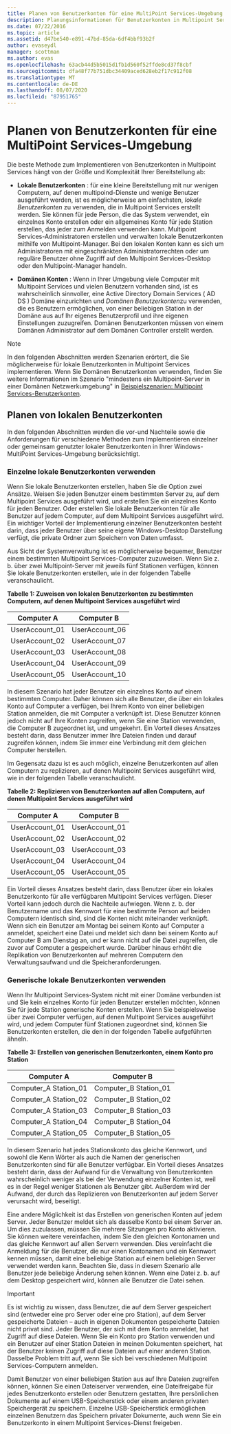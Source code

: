 ```yaml
---
title: Planen von Benutzerkonten für eine MultiPoint Services-Umgebung
description: Planungsinformationen für Benutzerkonten in Multipoint Services
ms.date: 07/22/2016
ms.topic: article
ms.assetid: d47be540-e891-47bd-85da-6df4bbf93b2f
author: evaseydl
manager: scottman
ms.author: evas
ms.openlocfilehash: 63acb44d5b5015d1fb1d560f52ffde8cd37f8cbf
ms.sourcegitcommit: dfa48f77b751dbc34409aced628eb2f17c912f08
ms.translationtype: MT
ms.contentlocale: de-DE
ms.lasthandoff: 08/07/2020
ms.locfileid: "87951765"
---
```

# <a name="plan-user-accounts-for-your-multipoint-services-environment"></a>Planen von Benutzerkonten für eine MultiPoint Services-Umgebung
Die beste Methode zum Implementieren von Benutzerkonten in Multipoint Services hängt von der Größe und Komplexität Ihrer Bereitstellung ab:

-   **Lokale Benutzerkonten** : für eine kleine Bereitstellung mit nur wenigen Computern, auf denen multipoind-Dienste und wenige Benutzer ausgeführt werden, ist es möglicherweise am einfachsten, *lokale Benutzerkonten* zu verwenden, die in Multipoint Services erstellt werden. Sie können für jede Person, die das System verwendet, ein einzelnes Konto erstellen oder ein allgemeines Konto für jede Station erstellen, das jeder zum Anmelden verwenden kann. Multipoint Services-Administratoren erstellen und verwalten lokale Benutzerkonten mithilfe von Multipoint-Manager. Bei den lokalen Konten kann es sich um Administratoren mit eingeschränkten Administratorrechten oder um reguläre Benutzer ohne Zugriff auf den Multipoint Services-Desktop oder den Multipoint-Manager handeln.

-   **Domänen Konten** : Wenn in Ihrer Umgebung viele Computer mit Multipoint Services und vielen Benutzern vorhanden sind, ist es wahrscheinlich sinnvoller, eine Active Directory Domain Services \( AD DS \) Domäne einzurichten und *Domänen Benutzerkonten*zu verwenden, die es Benutzern ermöglichen, von einer beliebigen Station in der Domäne aus auf Ihr eigenes Benutzerprofil und ihre eigenen Einstellungen zuzugreifen. Domänen Benutzerkonten müssen von einem Domänen Administrator auf dem Domänen Controller erstellt werden.

> [!NOTE]
> In den folgenden Abschnitten werden Szenarien erörtert, die Sie möglicherweise für lokale Benutzerkonten in Multipoint Services implementieren. Wenn Sie Domänen Benutzerkonten verwenden, finden Sie weitere Informationen im Szenario "mindestens ein Multipoint-Server in einer Domänen Netzwerkumgebung" in [Beispielszenarien: Multipoint Services-Benutzerkonten](Example-scenarios--MultiPoint-Services-user-accounts.md).

## <a name="planning-local-user-accounts"></a>Planen von lokalen Benutzerkonten
In den folgenden Abschnitten werden die vor-und Nachteile sowie die Anforderungen für verschiedene Methoden zum Implementieren einzelner oder gemeinsam genutzter lokaler Benutzerkonten in Ihrer Windows-MultiPoint Services-Umgebung berücksichtigt.

### <a name="use-individual-local-user-accounts"></a>Einzelne lokale Benutzerkonten verwenden
Wenn Sie lokale Benutzerkonten erstellen, haben Sie die Option zwei Ansätze.  Weisen Sie jeden Benutzer einem bestimmten Server zu, auf dem Multipoint Services ausgeführt wird, und erstellen Sie ein einzelnes Konto für jeden Benutzer. Oder erstellen Sie lokale Benutzerkonten für alle Benutzer auf jedem Computer, auf dem Multipoint Services ausgeführt wird. Ein wichtiger Vorteil der Implementierung einzelner Benutzerkonten besteht darin, dass jeder Benutzer über seine eigene Windows-Desktop Darstellung verfügt, die private Ordner zum Speichern von Daten umfasst.

Aus Sicht der Systemverwaltung ist es möglicherweise bequemer, Benutzer einem bestimmten Multipoint Services-Computer zuzuweisen. Wenn Sie z. b. über zwei Multipoint-Server mit jeweils fünf Stationen verfügen, können Sie lokale Benutzerkonten erstellen, wie in der folgenden Tabelle veranschaulicht.

**Tabelle 1: Zuweisen von lokalen Benutzerkonten zu bestimmten Computern, auf denen Multipoint Services ausgeführt wird**

|Computer A|Computer B|
|--------------|--------------|
|UserAccount_01|UserAccount_06|
|UserAccount_02|UserAccount_07|
|UserAccount_03|UserAccount_08|
|UserAccount_04|UserAccount_09|
|UserAccount_05|UserAccount_10|

In diesem Szenario hat jeder Benutzer ein einzelnes Konto auf einem bestimmten Computer. Daher können sich alle Benutzer, die über ein lokales Konto auf Computer a verfügen, bei Ihrem Konto von einer beliebigen Station anmelden, die mit Computer a verknüpft ist. Diese Benutzer können jedoch nicht auf Ihre Konten zugreifen, wenn Sie eine Station verwenden, die Computer B zugeordnet ist, und umgekehrt. Ein Vorteil dieses Ansatzes besteht darin, dass Benutzer immer Ihre Dateien finden und darauf zugreifen können, indem Sie immer eine Verbindung mit dem gleichen Computer herstellen.

Im Gegensatz dazu ist es auch möglich, einzelne Benutzerkonten auf allen Computern zu replizieren, auf denen Multipoint Services ausgeführt wird, wie in der folgenden Tabelle veranschaulicht.

**Tabelle 2: Replizieren von Benutzerkonten auf allen Computern, auf denen Multipoint Services ausgeführt wird**

|Computer A|Computer B|
|--------------|--------------|
|UserAccount_01|UserAccount_01|
|UserAccount_02|UserAccount_02|
|UserAccount_03|UserAccount_03|
|UserAccount_04|UserAccount_04|
|UserAccount_05|UserAccount_05|

Ein Vorteil dieses Ansatzes besteht darin, dass Benutzer über ein lokales Benutzerkonto für alle verfügbaren Multipoint Services verfügen. Dieser Vorteil kann jedoch durch die Nachteile aufwiegen. Wenn z. b. der Benutzername und das Kennwort für eine bestimmte Person auf beiden Computern identisch sind, sind die Konten nicht miteinander verknüpft. Wenn sich ein Benutzer am Montag bei seinem Konto auf Computer a anmeldet, speichert eine Datei und meldet sich dann bei seinem Konto auf Computer B am Dienstag an, und er kann nicht auf die Datei zugreifen, die zuvor auf Computer a gespeichert wurde. Darüber hinaus erhöht die Replikation von Benutzerkonten auf mehreren Computern den Verwaltungsaufwand und die Speicheranforderungen.

### <a name="use-generic-local-user-accounts"></a>Generische lokale Benutzerkonten verwenden
Wenn Ihr Multipoint Services-System nicht mit einer Domäne verbunden ist und Sie kein einzelnes Konto für jeden Benutzer erstellen möchten, können Sie für jede Station generische Konten erstellen. Wenn Sie beispielsweise über zwei Computer verfügen, auf denen Multipoint Services ausgeführt wird, und jedem Computer fünf Stationen zugeordnet sind, können Sie Benutzerkonten erstellen, die den in der folgenden Tabelle aufgeführten ähneln.

**Tabelle 3: Erstellen von generischen Benutzerkonten, einem Konto pro Station**

|Computer A|Computer B|
|--------------|--------------|
|Computer_A Station_01|Computer_B Station_01|
|Computer_A Station_02|Computer_B Station_02|
|Computer_A Station_03|Computer_B Station_03|
|Computer_A Station_04|Computer_B Station_04|
|Computer_A Station_05|Computer_B Station_05|

In diesem Szenario hat jedes Stationskonto das gleiche Kennwort, und sowohl die Kenn Wörter als auch die Namen der generischen Benutzerkonten sind für alle Benutzer verfügbar. Ein Vorteil dieses Ansatzes besteht darin, dass der Aufwand für die Verwaltung von Benutzerkonten wahrscheinlich weniger als bei der Verwendung einzelner Konten ist, weil es in der Regel weniger Stationen als Benutzer gibt. Außerdem wird der Aufwand, der durch das Replizieren von Benutzerkonten auf jedem Server verursacht wird, beseitigt.

Eine andere Möglichkeit ist das Erstellen von generischen Konten auf jedem Server. Jeder Benutzer meldet sich als dasselbe Konto bei einem Server an. Um dies zuzulassen, müssen Sie mehrere Sitzungen pro Konto aktivieren. Sie können weitere vereinfachen, indem Sie den gleichen Kontonamen und das gleiche Kennwort auf allen Servern verwenden. Dies vereinfacht die Anmeldung für die Benutzer, die nur einen Kontonamen und ein Kennwort kennen müssen, damit eine beliebige Station auf einem beliebigen Server verwendet werden kann. Beachten Sie, dass in diesem Szenario alle Benutzer jede beliebige Änderung sehen können. Wenn eine Datei z. b. auf dem Desktop gespeichert wird, können alle Benutzer die Datei sehen.

> [!IMPORTANT]
> Es ist wichtig zu wissen, dass Benutzer, die auf dem Server gespeichert sind (entweder eine pro Server oder eine pro Station), auf dem Server gespeicherte Dateien – auch in eigenen Dokumenten gespeicherte Dateien nicht privat sind. Jeder Benutzer, der sich mit dem Konto anmeldet, hat Zugriff auf diese Dateien. Wenn Sie ein Konto pro Station verwenden und ein Benutzer auf einer Station Dateien in meinen Dokumenten speichert, hat der Benutzer keinen Zugriff auf diese Dateien auf einer anderen Station. Dasselbe Problem tritt auf, wenn Sie sich bei verschiedenen Multipoint Services-Computern anmelden.

Damit Benutzer von einer beliebigen Station aus auf Ihre Dateien zugreifen können, können Sie einen Dateiserver verwenden, eine Dateifreigabe für jedes Benutzerkonto erstellen oder Benutzern gestatten, Ihre persönlichen Dokumente auf einem USB-Speicherstick oder einem anderen privaten Speichergerät zu speichern. Einzelne USB-Speicherstick ermöglichen einzelnen Benutzern das Speichern privater Dokumente, auch wenn Sie ein Benutzerkonto in einem Multipoint Services-Dienst freigeben.